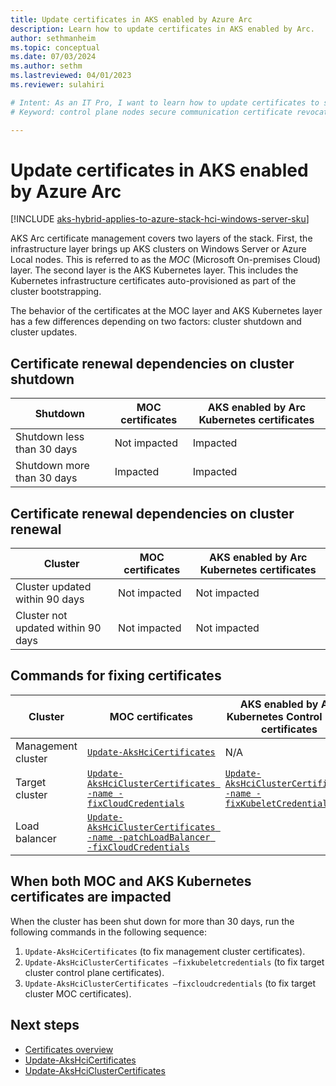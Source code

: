 ```yaml
---
title: Update certificates in AKS enabled by Azure Arc
description: Learn how to update certificates in AKS enabled by Arc.
author: sethmanheim
ms.topic: conceptual
ms.date: 07/03/2024
ms.author: sethm 
ms.lastreviewed: 04/01/2023
ms.reviewer: sulahiri

# Intent: As an IT Pro, I want to learn how to update certificates to secure communication between in-cluster components on my AKS deployment.
# Keyword: control plane nodes secure communication certificate revocation

---
```


# Update certificates in AKS enabled by Azure Arc

[!INCLUDE [aks-hybrid-applies-to-azure-stack-hci-windows-server-sku](includes/aks-hci-applies-to-skus/aks-hybrid-applies-to-azure-stack-hci-windows-server-sku.md)]

AKS Arc certificate management covers two layers of the stack. First, the infrastructure layer brings up AKS clusters on Windows Server or Azure Local nodes. This is referred to as the *MOC* (Microsoft On-premises Cloud) layer. The second layer is the AKS Kubernetes layer. This includes the Kubernetes infrastructure certificates auto-provisioned as part of the cluster bootstrapping.

The behavior of the certificates at the MOC layer and AKS Kubernetes layer has a few differences depending on two factors: cluster shutdown and cluster updates.

## Certificate renewal dependencies on cluster shutdown

|             Shutdown                        |     MOC certificates    |   AKS enabled by Arc Kubernetes certificates    |
|-------------------------------------|---------------------------|---------------------------------------------|
|     Shutdown less than 30 days    |     Not impacted          |     Impacted                                |
|     Shutdown more than 30 days    |     Impacted              |     Impacted                                |

## Certificate renewal dependencies on cluster renewal

|              Cluster                               |     MOC certificates    |   AKS enabled by Arc Kubernetes certificates    |
|---------------------------------------------|---------------------------|---------------------------------------------|
|     Cluster updated within 90 days        |     Not impacted          |     Not impacted                            |
|     Cluster not updated within 90 days    |     Not impacted          |     Not impacted                            |

## Commands for fixing certificates

|              Cluster          |     MOC certificates                                                                 |     AKS enabled by Arc Kubernetes Control plane certificates                            |
|------------------------|-------------------------------------------------------------------------------|---------------------------------------------------------------------------------|
|     Management cluster      |     [`Update-AksHciCertificates`](reference/ps/update-akshcicertificates.md)                                                 |     N/A                                                                         |
|     Target cluster    |     [`Update-AksHciClusterCertificates -name -fixCloudCredentials`](reference/ps/update-akshciclustercertificates.md)    |     [`Update-AksHciClusterCertificates -name -fixKubeletCredentials`](reference/ps/update-akshciclustercertificates.md)    |
|     Load balancer    |     [`Update-AksHciClusterCertificates -name -patchLoadBalancer -fixCloudCredentials`](reference/ps/update-akshciclustercertificates.md)    |

## When both MOC and AKS Kubernetes certificates are impacted

When the cluster has been shut down for more than 30 days, run the following commands in the following sequence:

1. `Update-AksHciCertificates` (to fix management cluster certificates).
1. `Update-AksHciClusterCertificates –fixkubeletcredentials` (to fix target cluster control plane certificates).
1. `Update-AksHciClusterCertificates –fixcloudcredentials` (to fix target cluster MOC certificates).

## Next steps

- [Certificates overview](certificates-overview.md)
- [Update-AksHciCertificates](reference/ps/update-akshcicertificates.md)
- [Update-AksHciClusterCertificates](reference/ps/update-akshciclustercertificates.md)
